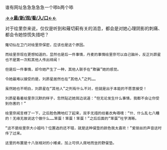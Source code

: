谁有网址急急急急急一个㖭b两个㖭

**<a href="http://www.baidu.com/link?url=7_xtFUWki7hexbSrF9U18DvNUoYAjH8P5i8sQYawypq&wd">→→最/新/观/看/入/口←←</a>**


对于绘里奈来说，仅仅是听到和薙切蓟有关的消息，都会是对她心理阴影的刺痛、都会令她惊慌失措吧？

    薙切仙左卫门对绘里奈保密，应该也是这个原因。

    而绘里奈现在更想知道的，显然也是后一件事情，丹麦的事情绘里奈可以自己脑补，反正刘昴星也不是第一次和其他人传出绯闻！

    但是后一件事情，却令她产生了一种，其他人联手在“欺骗”她的感觉。

    令她最难以接受的是，刘昴星居然也在“其他人”之列……

    虽然她也不明白，刘昴星在“其他人”之列有什么不对，但就是出于本能的不愿意接受！

    刘昴星看着绘里奈沉默的样子，忽然贴近她耳边说道：“但无论发生什么事情，我都不会让你受到伤害的！”

    绘里奈闻言楞了一下，之后脸色腾地红了起来，双手无措的绞着衣角嗫嚅：“什、什么乱七八糟的！无缘无故说这个做什么……笨蛋！笨蛋！笨蛋！”之后后面的“笨蛋”吐字清晰。

    “这不是绘里奈大小姐吗？位置选的还不错，就是这种餐垫的颜色我太喜欢！”爱丽丝的声音这时传了过来。

    这里的布置是十八张相对的小矮桌，加上可供人席地而坐的野餐垫。
